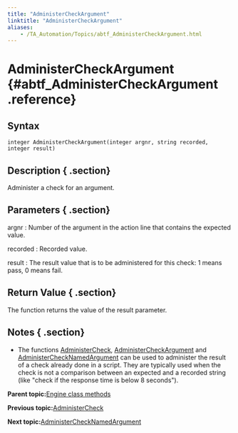 ```yaml
--- 
title: "AdministerCheckArgument"
linktitle: "AdministerCheckArgument"
aliases: 
    - /TA_Automation/Topics/abtf_AdministerCheckArgument.html
---
```

# AdministerCheckArgument {#abtf_AdministerCheckArgument .reference}

## Syntax

`integer AdministerCheckArgument(integer argnr, string recorded, integer result)`

## Description { .section}

Administer a check for an argument.

## Parameters { .section}

argnr
:   Number of the argument in the action line that contains the expected value.

recorded
:   Recorded value.

result
:   The result value that is to be administered for this check: 1 means pass, 0 means fail.

## Return Value { .section}

The function returns the value of the result parameter.

## Notes { .section}

-   The functions [AdministerCheck](../../reuse/../TA_Automation/Topics/abtf_AdministerCheck.html), [AdministerCheckArgument](../../reuse/../TA_Automation/Topics/abtf_AdministerCheckArgument.html) and [AdministerCheckNamedArgument](../../reuse/../TA_Automation/Topics/abtf_AdministerCheckNamedArgument.html) can be used to administer the result of a check already done in a script. They are typically used when the check is not a comparison between an expected and a recorded string \(like "check if the response time is below 8 seconds"\).

**Parent topic:**[Engine class methods](../../TA_Automation/Topics/abtf_Engine_classes.html)

**Previous topic:**[AdministerCheck](../../TA_Automation/Topics/abtf_AdministerCheck.html)

**Next topic:**[AdministerCheckNamedArgument](../../TA_Automation/Topics/abtf_AdministerCheckNamedArgument.html)

